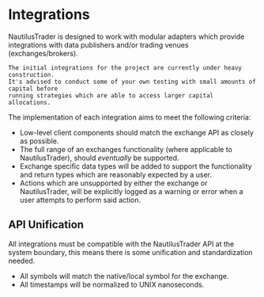 # Integrations

NautilusTrader is designed to work with modular adapters which provide integrations 
with data publishers and/or trading venues (exchanges/brokers).

```{warning}
The initial integrations for the project are currently under heavy construction. 
It's advised to conduct some of your own testing with small amounts of capital before
running strategies which are able to access larger capital allocations.
```

The implementation of each integration aims to meet the following criteria:

- Low-level client components should match the exchange API as closely as possible.
- The full range of an exchanges functionality (where applicable to NautilusTrader), should _eventually_ be supported.
- Exchange specific data types will be added to support the functionality and return
  types which are reasonably expected by a user.
- Actions which are unsupported by either the exchange or NautilusTrader, will be explicitly logged as
a warning or error when a user attempts to perform said action.

## API Unification
All integrations must be compatible with the NautilusTrader API at the system boundary,
this means there is some unification and standardization needed.

- All symbols will match the native/local symbol for the exchange.
- All timestamps will be normalized to UNIX nanoseconds.
